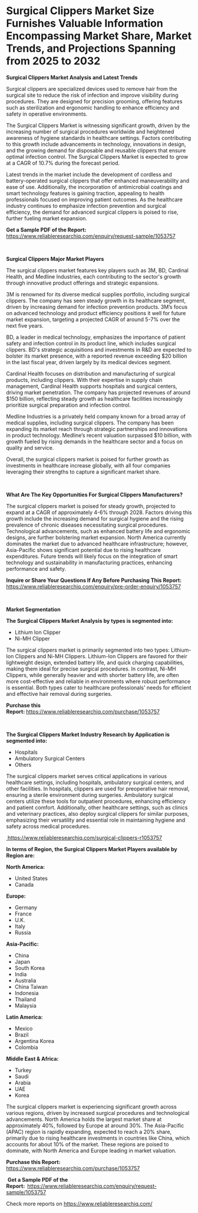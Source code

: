 <p><h1>Surgical Clippers Market Size Furnishes Valuable Information Encompassing Market Share, Market Trends, and Projections Spanning from 2025 to 2032</h1></p><p><strong>Surgical Clippers Market Analysis and Latest Trends</strong></p>
<p><p>Surgical clippers are specialized devices used to remove hair from the surgical site to reduce the risk of infection and improve visibility during procedures. They are designed for precision grooming, offering features such as sterilization and ergonomic handling to enhance efficiency and safety in operative environments.</p><p>The Surgical Clippers Market is witnessing significant growth, driven by the increasing number of surgical procedures worldwide and heightened awareness of hygiene standards in healthcare settings. Factors contributing to this growth include advancements in technology, innovations in design, and the growing demand for disposable and reusable clippers that ensure optimal infection control. The Surgical Clippers Market is expected to grow at a CAGR of 10.7% during the forecast period.</p><p>Latest trends in the market include the development of cordless and battery-operated surgical clippers that offer enhanced maneuverability and ease of use. Additionally, the incorporation of antimicrobial coatings and smart technology features is gaining traction, appealing to health professionals focused on improving patient outcomes. As the healthcare industry continues to emphasize infection prevention and surgical efficiency, the demand for advanced surgical clippers is poised to rise, further fueling market expansion.</p></p>
<p><strong>Get a Sample PDF of the Report:&nbsp;</strong> <a href="https://www.reliableresearchiq.com/enquiry/request-sample/1053757?utm_campaign=2469&utm_medium=2&utm_source=Github&utm_content=ia&utm_term=05032025&utm_id=surgical-clippers">https://www.reliableresearchiq.com/enquiry/request-sample/1053757</a></p>
<p>&nbsp;</p>
<p><strong>Surgical Clippers Major Market Players</strong></p>
<p><p>The surgical clippers market features key players such as 3M, BD, Cardinal Health, and Medline Industries, each contributing to the sector's growth through innovative product offerings and strategic expansions.</p><p>3M is renowned for its diverse medical supplies portfolio, including surgical clippers. The company has seen steady growth in its healthcare segment, driven by increasing demand for infection prevention products. 3M’s focus on advanced technology and product efficiency positions it well for future market expansion, targeting a projected CAGR of around 5-7% over the next five years.</p><p>BD, a leader in medical technology, emphasizes the importance of patient safety and infection control in its product line, which includes surgical clippers. BD's strategic acquisitions and investments in R&D are expected to bolster its market presence, with a reported revenue exceeding $20 billion in the last fiscal year, driven largely by its medical devices segment.</p><p>Cardinal Health focuses on distribution and manufacturing of surgical products, including clippers. With their expertise in supply chain management, Cardinal Health supports hospitals and surgical centers, driving market penetration. The company has projected revenues of around $150 billion, reflecting steady growth as healthcare facilities increasingly prioritize surgical preparation and infection control.</p><p>Medline Industries is a privately held company known for a broad array of medical supplies, including surgical clippers. The company has been expanding its market reach through strategic partnerships and innovations in product technology. Medline’s recent valuation surpassed $10 billion, with growth fueled by rising demands in the healthcare sector and a focus on quality and service.</p><p>Overall, the surgical clippers market is poised for further growth as investments in healthcare increase globally, with all four companies leveraging their strengths to capture a significant market share.</p></p>
<p>&nbsp;</p>
<p><strong>What Are The Key Opportunities For Surgical Clippers Manufacturers?</strong></p>
<p><p>The surgical clippers market is poised for steady growth, projected to expand at a CAGR of approximately 4-6% through 2028. Factors driving this growth include the increasing demand for surgical hygiene and the rising prevalence of chronic diseases necessitating surgical procedures. Technological advancements, such as enhanced battery life and ergonomic designs, are further bolstering market expansion. North America currently dominates the market due to advanced healthcare infrastructure; however, Asia-Pacific shows significant potential due to rising healthcare expenditures. Future trends will likely focus on the integration of smart technology and sustainability in manufacturing practices, enhancing performance and safety.</p></p>
<p><strong>Inquire or Share Your Questions If Any Before Purchasing This Report:</strong> <a href="https://www.reliableresearchiq.com/enquiry/pre-order-enquiry/1053757?utm_campaign=2469&utm_medium=2&utm_source=Github&utm_content=ia&utm_term=05032025&utm_id=surgical-clippers">https://www.reliableresearchiq.com/enquiry/pre-order-enquiry/1053757</a></p>
<p>&nbsp;</p>
<p><strong>Market Segmentation</strong></p>
<p><strong>The Surgical Clippers Market Analysis by types is segmented into:</strong></p>
<p><ul><li>Lithium Ion Clipper</li><li>Ni-MH Clipper</li></ul></p>
<p><p>The surgical clippers market is primarily segmented into two types: Lithium-Ion Clippers and Ni-MH Clippers. Lithium-Ion Clippers are favored for their lightweight design, extended battery life, and quick charging capabilities, making them ideal for precise surgical procedures. In contrast, Ni-MH Clippers, while generally heavier and with shorter battery life, are often more cost-effective and reliable in environments where robust performance is essential. Both types cater to healthcare professionals' needs for efficient and effective hair removal during surgeries.</p></p>
<p><strong>Purchase this Report:&nbsp;</strong><a href="https://www.reliableresearchiq.com/purchase/1053757?utm_campaign=2469&utm_medium=2&utm_source=Github&utm_content=ia&utm_term=05032025&utm_id=surgical-clippers">https://www.reliableresearchiq.com/purchase/1053757</a></p>
<p>&nbsp;</p>
<p><strong>The Surgical Clippers Market Industry Research by Application is segmented into:</strong></p>
<p><ul><li>Hospitals</li><li>Ambulatory Surgical Centers</li><li>Others</li></ul></p>
<p><p>The surgical clippers market serves critical applications in various healthcare settings, including hospitals, ambulatory surgical centers, and other facilities. In hospitals, clippers are used for preoperative hair removal, ensuring a sterile environment during surgeries. Ambulatory surgical centers utilize these tools for outpatient procedures, enhancing efficiency and patient comfort. Additionally, other healthcare settings, such as clinics and veterinary practices, also deploy surgical clippers for similar purposes, emphasizing their versatility and essential role in maintaining hygiene and safety across medical procedures.</p></p>
<p><a href="https://www.reliableresearchiq.com/surgical-clippers-r1053757?utm_campaign=2469&utm_medium=2&utm_source=Github&utm_content=ia&utm_term=05032025&utm_id=surgical-clippers">&nbsp;https://www.reliableresearchiq.com/surgical-clippers-r1053757</a></p>
<p><strong>In terms of Region, the Surgical Clippers Market Players available by Region are:</strong></p>
<p>
    <p> <strong> North America: </strong>
        <ul>
            <li>United States</li>
            <li>Canada</li>
        </ul>
        </p> 
    <p> <strong> Europe: </strong>
        <ul>
            <li>Germany</li>
            <li>France</li>
            <li>U.K.</li>
            <li>Italy</li>
            <li>Russia</li>
        </ul>
        </p> 
    <p> <strong> Asia-Pacific: </strong>
        <ul>
            <li>China</li>
            <li>Japan</li>
            <li>South Korea</li>
            <li>India</li>
            <li>Australia</li>
            <li>China Taiwan</li>
            <li>Indonesia</li>
            <li>Thailand</li>
            <li>Malaysia</li>
        </ul>
        </p> 
    <p> <strong> Latin America: </strong>
        <ul>
            <li>Mexico</li>
            <li>Brazil</li>
            <li>Argentina Korea</li>
            <li>Colombia</li>
        </ul>
        </p> 
    <p> <strong> Middle East & Africa: </strong>
        <ul>
            <li>Turkey</li>
            <li>Saudi</li>
            <li>Arabia</li>
            <li>UAE</li>
            <li>Korea</li>
        </ul>
    </p>
    </p>
<p><p>The surgical clippers market is experiencing significant growth across various regions, driven by increased surgical procedures and technological advancements. North America holds the largest market share at approximately 40%, followed by Europe at around 30%. The Asia-Pacific (APAC) region is rapidly expanding, expected to reach a 20% share, primarily due to rising healthcare investments in countries like China, which accounts for about 10% of the market. These regions are poised to dominate, with North America and Europe leading in market valuation.</p></p>
<p><strong>Purchase this Report: </strong><a href="https://www.reliableresearchiq.com/purchase/1053757?utm_campaign=2469&utm_medium=2&utm_source=Github&utm_content=ia&utm_term=05032025&utm_id=surgical-clippers">https://www.reliableresearchiq.com/purchase/1053757</a></p>
<p>&nbsp;<strong>Get a Sample PDF of the Report:&nbsp;&nbsp;</strong><a href="https://www.reliableresearchiq.com/enquiry/request-sample/1053757?utm_campaign=2469&utm_medium=2&utm_source=Github&utm_content=ia&utm_term=05032025&utm_id=surgical-clippers">https://www.reliableresearchiq.com/enquiry/request-sample/1053757</a></p>
<p><strong></strong></p>
<p>Check more reports on <a href="https://www.reliableresearchiq.com/?utm_campaign=2469&utm_medium=2&utm_source=Github&utm_content=ia&utm_term=05032025&utm_id=surgical-clippers">https://www.reliableresearchiq.com/</a></p>